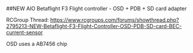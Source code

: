 ##NEW AIO Betaflight F3 Flight controller - OSD + PDB + SD card adapter 

RCGroup Thread: https://www.rcgroups.com/forums/showthread.php?2795213-NEW-Betaflight-F3-Flight-Controller-OSD-PDB-SD-card-BEC-current-sensor  

OSD uses a AB7456 chip